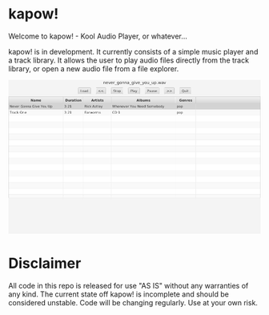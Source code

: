 # kapow!
Welcome to kapow! - Kool Audio Player, or whatever...

kapow! is in development. It currently consists of a simple music player and a track library. It allows the user to play audio files directly from the track library, or open a new audio file from a file explorer.

![kapow! in action](https://github.com/devinereshan/kapow/blob/master/kapow_in_action.png)

# Disclaimer
All code in this repo is released for use "AS IS" without any warranties of any kind. The current state off kapow! is incomplete and should be considered unstable. Code will be changing regularly. Use at your own risk. 
